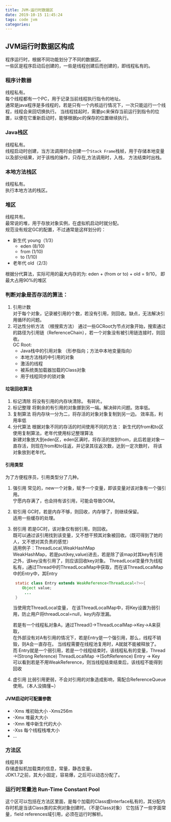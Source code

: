```yaml
---
title: JVM-运行时数据区
date: 2019-10-15 11:45:24
tags: code jvm
categories:
---
```


## JVM运行时数据区构成

程序运行时，根据不同功能划分了不同的数据区。  
一些区是程序启动后创建的，一些是线程创建后而创建的，即线程私有的。  

### 程序计数器 

线程私有。  
每个线程都有一个PC，用于记录当前线程执行指令的地址。  
通常是java程序是多线程的，若是只有一个内核运行情况下，一次只能运行一个线程，线程会来回切换执行。
当线程挂起时，需要pc来保存当前运行到指令的位置，以便在它重新启动时，能够根据pc的保存的位置继续执行。  

### Java栈区

线程私有。  
线程启动时创建，当方法调用时会创建一个`Stack Frame`栈帧，用于存储本地变量以及部分结果，对于该栈的操作，只存在,方法调用时，入栈，
方法结束时出栈。  

### 本地方法栈区

线程私有。  
执行本地方法的栈区。


### 堆区  

线程共有。  
最常说的堆，用于存放对象实例，在虚拟机启动时就分配。   
规范没有规定GC的配置，不过通常是这样划分的：  
* 新生代 young（1/3）
    * eden (8/10)
    * from  (1/10)
    * to    (1/10)
* 老年代 old（2/3）

根据分代算法，实际可用的最大内存的为: eden + (from or to) + old = 9/10， 即最大占用90%的堆区  

### 判断对象是否存活的算法：  
1. 引用计数  
    对于每个对象，记录被引用的个数，若没有引用，则回收。缺点，无法解决引用循环的问题。
2. 可达性分析方法 （根搜索方法）
    通过一些GCRoot为节点对象开始，搜索通过的路径为引用链（ReferenceChain），若一个对象没有被引用链连接时，则回收。  
    GC Root:  
    * Java栈中的引用对象 （形参指向；方法中本地变量指向）
    * 本地方法栈的中引用的对象
    * 激活的线程
    * 被系统类加载器加载的Class对象
    * 用于线程同步的锁对象
    
#### 垃圾回收算法
1. 标记清除
    将没有引用的内存块清除。 有碎片。
2. 标记整理
    将剩余的有引用的对象挪到另一端。解决碎片问题。效率低。
3. 复制算法
    将内存块一分为二，将存活的对象对象复制到另一边。 效率高，利用率低
4. 分代算法
    根据对象不同的存活的时间使用不同的方法：
    新生代的from和to区使用复制算法，老年代使用标记整理算法   
    新建对象放大到eden区，eden区满时，将存活的放到from，此后若是对象一直存活，则现在from和to往返，并记录其往返次数，达到一定次数时，
    将该对象放到老年代。
#### 引用类型
为了方便程序员，引用类型分了几种。
1. 强引用
   常见的，new一个对象，赋予一个变量，即该变量对该对象有一个强引用。   
   宁愿内存满了，也会持有该引用，可能会导致OOM。
2. 软引用 
   GC时，若是内存不够，则回收，内存够了，则继续保留。  
   适用一些缓存的处理。  
3. 弱引用
   若是GC时，该对象仅有弱引用，则回收。  
   既可以通过该引用找到该变量，又不想干预其对象被回收。（既可得到了她的人，又不想对其负责的感觉）  
   适用例子：ThreadLocal,WeakHashMap  
   WeakHashMap，若是put(key,value)进去，若是除了该map对其key有引用之外，该key没有引用了，则应该回收key对象。
   ThreadLocal变量作为线程私有，¡通过Thread中的ThreadLocalMap中获取，而在该ThreadLocalMap中的Entry中，其Entry
   ```java
    static class Entry extends WeakReference<ThreadLocal<?>>{   
       Object value;   
        ...
    }
    ```
    当使用完ThreadLocal变量，
    在该ThreadLocalMap中，将Key设置为弱引用，防止用户将threadLocal=null，key内存泄漏。  
    
    若是有一个线程私对象A，通过Thread()->ThreadLocalMap->Key->A来获取，  
    在外部没有对A有引用的情况下，若是Entry是一个强引用，那么，线程不销毁，则A会一直存在。
    当线程需要在线程池复用时，A就就不能被释放了。  
    而
    Entry就是一个弱引用，若是一个线程结束时，该线程私有的变量，Thread  ->(Strong Reference) ThreadLocalMap ->(SoftReference) Entry -> Key  
    可以看到若是不用WeakReference，则当线程结束结束后，该线程不能得到回收
 
4. 虚引用
   比弱引用更弱，不会对引用的对象造成影响，需配合ReferenceQueue使用。（本人没搞懂~）

    
#### JVM启动时可配置参数
* -Xms 堆初始大小 -Xms256m
* -Xmx 堆最大大小
* -Xmn 堆中新生代的大小 
* -Xss 每个线程栈堆大小
* ... 

### 方法区  

线程共享   
存储虚拟机加载类的信息，常量，静态变量。  
JDK1.7之前，其大小固定，容易爆，之后可以动态分配了。

### 运行时常量池 Run-Time Constant Pool

这个区可以包括在方法区里面，是每个加载的Class或Interface私有的，其分配内存时机是当该Class类的实例对象创建时。（不是Class对象）
它包括了一些字面常量，field references域引用，必须在运行时解析。 